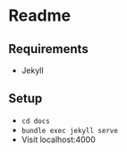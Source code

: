 # Readme

## Requirements

* Jekyll

## Setup

* `cd docs`
* `bundle exec jekyll serve`
* Visit localhost:4000

